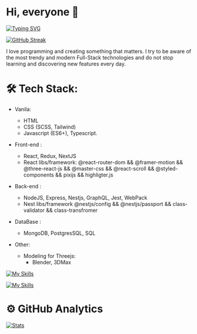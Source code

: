 
# Hi, everyone 👋
[![Typing SVG](https://readme-typing-svg.herokuapp.com?color=%53433213&lines=My+name+is+Danil.+And+I+am+a+Full-Stack+developer)](https://git.io/typing-svg)

[![GitHub Streak](https://github-readme-streak-stats.herokuapp.com/?user=DenverCoder1)](https://git.io/streak-stats)

I love programming and creating something that matters. I try to be aware of the most trendy and modern Full-Stack technologies and do not stop learning and discovering new features every day.

# 🛠 Tech Stack:
- Vanila:
  * HTML
  * CSS (SCSS, Tailwind)
  * Javascript (ES6+), Typescript.

- Front-end :
  * React, Redux, NextJS 
  * React libs/framework: @react-router-dom && @framer-motion && @three-react-js && @master-css && @react-scroll && @styled-components && pixijs && highligter.js

- Back-end :
  * NodeJS, Express, Nestjs, GraphQL, Jest, WebPack
  * Nest libs/framework @nestjs/config && @nestjs/passport && class-validator && class-transfromer

- DataBase :
  * MongoDB, PostgresSQL, SQL

- Other:
  * Modeling for Threejs:
    * Blender, 3DMax

[![My Skills](https://skillicons.dev/icons?i=html,css,sass,tailwind,js,ts,jquery,vite,webpack,react,redux,nextjs,threejs,styledcomponents,nodejs,nestjs,express,jest,graphql,prisma,mongodb,mysql,postgres,docker,figma,postman&theme=dark)](https://skillicons.dev)

[![My Skills](https://skillicons.dev/icons?i=git,github,vscode,visualstudio,idea,blender,codepen)](https://skillicons.dev)



# ⚙️  GitHub Analytics 

[![Stats](https://github-readme-stats.vercel.app/api?username=soorq&show_icons=true&theme=radical)]()
